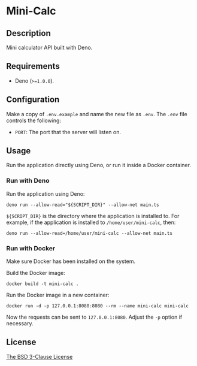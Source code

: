 # Mini-Calc #

## Description ##

Mini calculator API built with Deno.

## Requirements ##

* Deno (`>=1.0.0`).


## Configuration ##

Make a copy of `.env.example` and name the new file as `.env`. The `.env` file
controls the following:

* `PORT`: The port that the server will listen on.

## Usage ##

Run the application directly using Deno, or run it inside a Docker container.

### Run with Deno ###

Run the application using Deno:

```
deno run --allow-read="${SCRIPT_DIR}" --allow-net main.ts
```

`${SCRIPT_DIR}` is the directory where the application is installed to. For
example, if the application is installed to `/home/user/mini-calc`, then:

```
deno run --allow-read=/home/user/mini-calc --allow-net main.ts
```

### Run with Docker ###

Make sure Docker has been installed on the system.

Build the Docker image:

```
docker build -t mini-calc .
```

Run the Docker image in a new container:

```
docker run -d -p 127.0.0.1:8080:8080 --rm --name mini-calc mini-calc
```

Now the requests can be sent to `127.0.0.1:8080`. Adjust the `-p` option if
necessary.

## License ##

[The BSD 3-Clause License](http://opensource.org/licenses/BSD-3-Clause)
